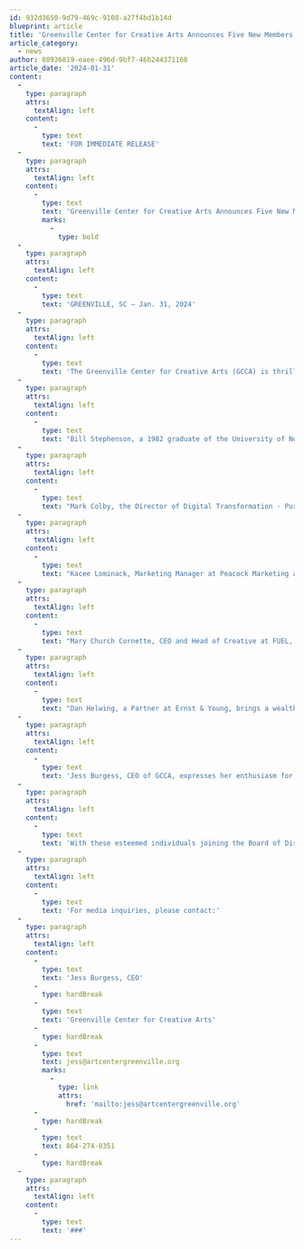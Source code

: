 ```yaml
---
id: 932d3650-9d79-469c-9108-a27f4bd1b14d
blueprint: article
title: 'Greenville Center for Creative Arts Announces Five New Members on the Board of Directors'
article_category:
  - news
author: 08936819-eaee-496d-9bf7-46b244371168
article_date: '2024-01-31'
content:
  -
    type: paragraph
    attrs:
      textAlign: left
    content:
      -
        type: text
        text: 'FOR IMMEDIATE RELEASE'
  -
    type: paragraph
    attrs:
      textAlign: left
    content:
      -
        type: text
        text: 'Greenville Center for Creative Arts Announces Five New Members on the Board of Directors'
        marks:
          -
            type: bold
  -
    type: paragraph
    attrs:
      textAlign: left
    content:
      -
        type: text
        text: 'GREENVILLE, SC – Jan. 31, 2024'
  -
    type: paragraph
    attrs:
      textAlign: left
    content:
      -
        type: text
        text: 'The Greenville Center for Creative Arts (GCCA) is thrilled to welcome five distinguished individuals to its Board of Directors, each bringing a wealth of experience and a shared passion for advancing the arts in the Greenville community. The new members include Bill Stephenson, Mark Colby, Kacee Lominack, Mary Church Cornette, and Dan Helwing.'
  -
    type: paragraph
    attrs:
      textAlign: left
    content:
      -
        type: text
        text: "Bill Stephenson, a 1982 graduate of the University of North Carolina in Business Administration, joins GCCA after a remarkable 36-year banking career, with 30 years dedicated to BB&T. Bill's extensive civic engagement includes his current role as Chair for the YMCA’s Foundation Board (Endowment) and various positions with Caine Halter Y over the last two decades. He has also served on the boards of Greenville Theatre, Friends of the Reedy River, and the Metropolitan Arts Council, demonstrating his commitment to the local arts scene."
  -
    type: paragraph
    attrs:
      textAlign: left
    content:
      -
        type: text
        text: "Mark Colby, the Director of Digital Transformation - Purchasing Americas at Michelin North America, Inc., adds a unique perspective to the board. With a decade-long career at Michelin and a background in the US Marine Corps, Mark's leadership and experience in digital initiatives will contribute significantly to GCCA's growth. Beyond his corporate responsibilities, Mark is the CEO of the Michelin Charity Golf Tournament, showcasing his dedication to community service."
  -
    type: paragraph
    attrs:
      textAlign: left
    content:
      -
        type: text
        text: "Kacee Lominack, Marketing Manager at Peacock Marketing and a graduate of Presbyterian College, brings nearly two decades of experience in the non-profit sector. Her expertise in database management, fundraising campaigns, and event planning, combined with a genuine passion for the arts, aligns seamlessly with GCCA's mission. Kacee's commitment to the community extends to her volunteer work with Mill Village Farms and involvement in Greenville County Schools."
  -
    type: paragraph
    attrs:
      textAlign: left
    content:
      -
        type: text
        text: "Mary Church Cornette, CEO and Head of Creative at FUEL, is a seasoned creative professional with over 20 years of experience working with major brands. Her entrepreneurial spirit and approachable mentor leadership style have transformed FUEL into a purpose-driven brand-building agency. Mary's dedication to serving nonprofits in the Greenville community is evident through initiatives like the FUEL for Good Grant, which provides marketing support to local nonprofits."
  -
    type: paragraph
    attrs:
      textAlign: left
    content:
      -
        type: text
        text: "Dan Helwing, a Partner at Ernst & Young, brings a wealth of financial expertise to the board. As a leader in the Technical Accounting Advisory Group, Dan focuses on SEC Reporting, Corporate Governance, and business combinations. His extensive background in accounting and finance, coupled with his commitment to effective reporting and corporate governance practices, will enhance GCCA's financial stewardship."
  -
    type: paragraph
    attrs:
      textAlign: left
    content:
      -
        type: text
        text: 'Jess Burgess, CEO of GCCA, expresses her enthusiasm for the new additions, stating, "We are thrilled to welcome Bill, Mark, Kacee, Mary, and Dan to our Board of Directors. Their diverse backgrounds and passion for the arts will bring renewed energy to our organization. We look forward to the exciting work ahead of us as we continue to support and uplift artists in the Greenville community."'
  -
    type: paragraph
    attrs:
      textAlign: left
    content:
      -
        type: text
        text: 'With these esteemed individuals joining the Board of Directors, GCCA is poised to embark on a new chapter of growth and community impact. The collective expertise and dedication of the new members will undoubtedly contribute to the continued success of the Greenville Center for Creative Arts.'
  -
    type: paragraph
    attrs:
      textAlign: left
    content:
      -
        type: text
        text: 'For media inquiries, please contact:'
  -
    type: paragraph
    attrs:
      textAlign: left
    content:
      -
        type: text
        text: 'Jess Burgess, CEO'
      -
        type: hardBreak
      -
        type: text
        text: 'Greenville Center for Creative Arts'
      -
        type: hardBreak
      -
        type: text
        text: jess@artcentergreenville.org
        marks:
          -
            type: link
            attrs:
              href: 'mailto:jess@artcentergreenville.org'
      -
        type: hardBreak
      -
        type: text
        text: 864-274-0351
      -
        type: hardBreak
  -
    type: paragraph
    attrs:
      textAlign: left
    content:
      -
        type: text
        text: '###'
---
```

